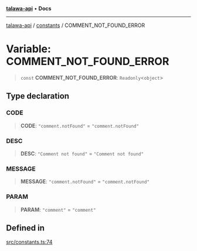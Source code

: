 [**talawa-api**](../../README.md) • **Docs**

***

[talawa-api](../../modules.md) / [constants](../README.md) / COMMENT\_NOT\_FOUND\_ERROR

# Variable: COMMENT\_NOT\_FOUND\_ERROR

> `const` **COMMENT\_NOT\_FOUND\_ERROR**: `Readonly`\<`object`\>

## Type declaration

### CODE

> **CODE**: `"comment.notFound"` = `"comment.notFound"`

### DESC

> **DESC**: `"Comment not found"` = `"Comment not found"`

### MESSAGE

> **MESSAGE**: `"comment.notFound"` = `"comment.notFound"`

### PARAM

> **PARAM**: `"comment"` = `"comment"`

## Defined in

[src/constants.ts:74](https://github.com/PalisadoesFoundation/talawa-api/blob/fe65d855b3d1e3e4af621340e7e8bfa0325634c1/src/constants.ts#L74)
